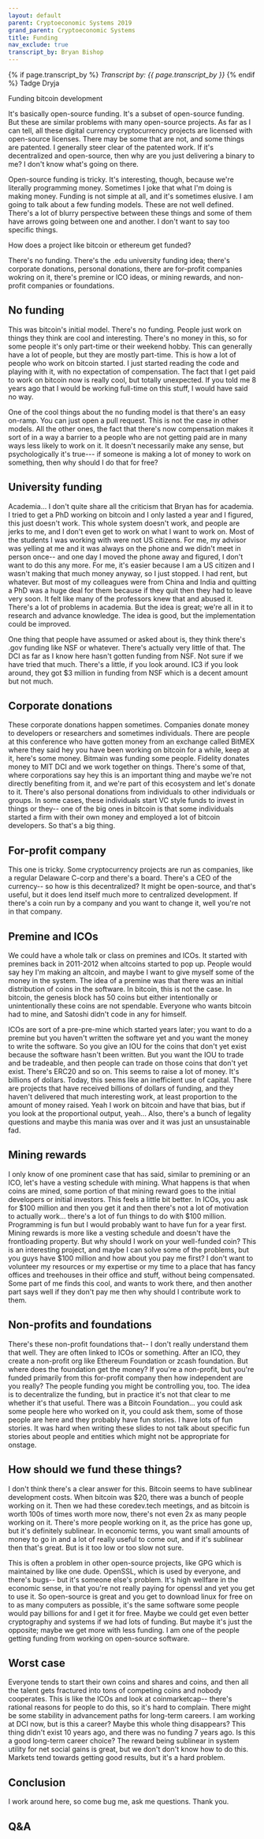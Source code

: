 ```yaml
---
layout: default
parent: Cryptoeconomic Systems 2019
grand_parent: Cryptoeconomic Systems
title: Funding
nav_exclude: true
transcript_by: Bryan Bishop
---
```


{% if page.transcript_by %} <i>Transcript by:
{{ page.transcript_by }}</i> {% endif %} Tadge Dryja

Funding bitcoin development

It's basically open-source funding. It's a subset of open-source
funding. But these are similar problems with many open-source projects.
As far as I can tell, all these digital currency cryptocurrency projects
are licensed with open-source licenses. There may be some that are not,
and some things are patented. I generally steer clear of the patented
work. If it's decentralized and open-source, then why are you just
delivering a binary to me? I don't know what's going on there.

Open-source funding is tricky. It's interesting, though, because we're
literally programming money. Sometimes I joke that what I'm doing is
making money. Funding is not simple at all, and it's sometimes elusive.
I am going to talk about a few funding models. These are not well
defined. There's a lot of blurry perspective between these things and
some of them have arrows going between one and another. I don't want to
say too specific things.

How does a project like bitcoin or ethereum get funded?

There's no funding. There's the .edu university funding idea; there's
corporate donations, personal donations, there are for-profit companies
wokring on it, there's premine or ICO ideas, or mining rewards, and
non-profit companies or foundations.

## No funding

This was bitcoin's initial model. There's no funding. People just work
on things they think are cool and interesting. There's no money in this,
so for some people it's only part-time or their weekend hobby. This can
generally have a lot of people, but they are mostly part-time. This is
how a lot of people who work on bitcoin started. I just started reading
the code and playing with it, with no expectation of compensation. The
fact that I get paid to work on bitcoin now is really cool, but totally
unexpected. If you told me 8 years ago that I would be working full-time
on this stuff, I would have said no way.

One of the cool things about the no funding model is that there's an
easy on-ramp. You can just open a pull request. This is not the case in
other models. All the other ones, the fact that there's now compensation
makes it sort of in a way a barrier to a people who are not getting paid
are in many ways less likely to work on it. It doesn't necessarily make
any sense, but psychologically it's true--- if someone is making a lot
of money to work on something, then why should I do that for free?

## University funding

Academia... I don't quite share all the criticism that Bryan has for
academia. I tried to get a PhD working on bitcoin and I only lasted a
year and I figured, this just doesn't work. This whole system doesn't
work, and people are jerks to me, and I don't even get to work on what I
want to work on. Most of the students I was working with were not US
citizens. For me, my advisor was yelling at me and it was always on the
phone and we didn't meet in person once-- and one day I moved the phone
away and figured, I don't want to do this any more. For me, it's easier
because I am a US citizen and I wasn't making that much money anyway, so
I just stopped. I had rent, but whatever. But most of my colleagues were
from China and India and quitting a PhD was a huge deal for them because
if they quit then they had to leave very soon. It felt like many of the
professors knew that and abused it. There's a lot of problems in
academia. But the idea is great; we're all in it to research and advance
knowledge. The idea is good, but the implementation could be improved.

One thing that people have assumed or asked about is, they think there's
.gov funding like NSF or whatever. There's actually very little of that.
The DCI as far as I know here hasn't gotten funding from NSF. Not sure
if we have tried that much. There's a little, if you look around. IC3 if
you look around, they got $3 million in funding from NSF which is a
decent amount but not much.

## Corporate donations

These corporate donations happen sometimes. Companies donate money to
developers or researchers and sometimes individuals. There are people at
this conference who have gotten money from an exchange called BitMEX
where they said hey you have been working on bitcoin for a while, keep
at it, here's some money. Bitmain was funding some people. Fidelity
donates money to MIT DCI and we work together on things. There's some of
that, where corporations say hey this is an important thing and maybe
we're not directly benefiting from it, and we're part of this ecosystem
and let's donate to it. There's also personal donations from individuals
to other individuals or groups. In some cases, these individuals start
VC style funds to invest in things or they-- one of the big ones in
bitcoin is that some individuals started a firm with their own money and
employed a lot of bitcoin developers. So that's a big thing.

## For-profit company

This one is tricky. Some cryptocurrency projects are run as companies,
like a regular Delaware C-corp and there's a board. There's a CEO of the
currency-- so how is this decentralized? It might be open-source, and
that's useful, but it does lend itself much more to centralized
development. If there's a coin run by a company and you want to change
it, well you're not in that company.

## Premine and ICOs

We could have a whole talk or class on premines and ICOs. It started
with premines back in 2011-2012 when altcoins started to pop up. People
would say hey I'm making an altcoin, and maybe I want to give myself
some of the money in the system. The idea of a premine was that there
was an initial distribution of coins in the software. In bitcoin, this
is not the case. In bitcoin, the genesis block has 50 coins but either
intentionally or unintentionally these coins are not spendable. Everyone
who wants bitcoin had to mine, and Satoshi didn't code in any for
himself.

ICOs are sort of a pre-pre-mine which started years later; you want to
do a premine but you haven't written the software yet and you want the
money to write the software. So you give an IOU for the coins that don't
yet exist because the software hasn't been written. But you want the IOU
to trade and be tradeable, and then people can trade on those coins that
don't yet exist. There's ERC20 and so on. This seems to raise a lot of
money. It's billions of dollars. Today, this seems like an inefficient
use of capital. There are projects that have received billions of
dollars of funding, and they haven't delivered that much interesting
work, at least proportion to the amount of money raised. Yeah I work on
bitcoin and have that bias, but if you look at the proportional output,
yeah... Also, there's a bunch of legality questions and maybe this mania
was over and it was just an unsustainable fad.

## Mining rewards

I only know of one prominent case that has said, similar to premining or
an ICO, let's have a vesting schedule with mining. What happens is that
when coins are mined, some portion of that mining reward goes to the
initial developers or initial investors. This feels a little bit better.
In ICOs, you ask for $100 million and then you get it and then there's
not a lot of motivation to actually work... there's a lot of fun things
to do with $100 million. Programming is fun but I would probably want to
have fun for a year first. Mining rewards is more like a vesting
schedule and doesn't have the frontloading property. But why should I
work on your well-funded coin? This is an interesting project, and maybe
I can solve some of the problems, but you guys have $100 million and how
about you pay me first? I don't want to volunteer my resources or my
expertise or my time to a place that has fancy offices and treehouses in
their office and stuff, without being compensated. Some part of me finds
this cool, and wants to work there, and then another part says well if
they don't pay me then why should I contribute work to them.

## Non-profits and foundations

There's these non-profit foundations that-- I don't really understand
them that well. They are often linked to ICOs or something. After an
ICO, they create a non-profit org like Ethereum Foundation or zcash
foundation. But where does the foundation get the money? If you're a
non-profit, but you're funded primarily from this for-profit company
then how independent are you really? The people funding you might be
controlling you, too. The idea is to decentralize the funding, but in
practice it's not that clear to me whether it's that useful. There was a
Bitcoin Foundation... you could ask some people here who worked on it,
you could ask them, some of those people are here and they probably have
fun stories. I have lots of fun stories. It was hard when writing these
slides to not talk about specific fun stories about people and entities
which might not be appropriate for onstage.

## How should we fund these things?

I don't think there's a clear answer for this. Bitcoin seems to have
sublinear development costs. When bitcoin was $20, there was a bunch of
people working on it. Then we had these coredev.tech meetings, and as
bitcoin is worth 100s of times worth more now, there's not even 2x as
many people working on it. There's more people working on it, as the
price has gone up, but it's definitely sublinear. In economic terms, you
want small amounts of money to go in and a lot of really useful to come
out, and if it's sublinear then that's great. But is it too low or too
slow not sure.

This is often a problem in other open-source projects, like GPG which is
maintained by like one dude. OpenSSL, which is used by everyone, and
there's bugs-- but it's someone else's problem. It's high wellfare in
the economic sense, in that you're not really paying for openssl and yet
you get to use it. So open-source is great and you get to download linux
for free on to as many computers as possible, it's the same software
some people would pay billions for and I get it for free. Maybe we could
get even better cryptography and systems if we had lots of funding. But
maybe it's just the opposite; maybe we get more with less funding. I am
one of the people getting funding from working on open-source software.

## Worst case

Everyone tends to start their own coins and shares and coins, and then
all the talent gets fractured into tons of competing coins and nobody
cooperates. This is like the ICOs and look at coinmarketcap-- there's
rational reasons for people to do this, so it's hard to complain. There
might be some stability in advancement paths for long-term careers. I am
working at DCI now, but is this a career? Maybe this whole thing
disappears? This thing didn't exist 10 years ago, and there was no
funding 7 years ago. Is this a good long-term career choice? The reward
being sublinear in system utility for net social gains is great, but we
don't don't know how to do this. Markets tend towards getting good
results, but it's a hard problem.

## Conclusion

I work around here, so come bug me, ask me questions. Thank you.

## Q&A
